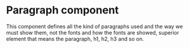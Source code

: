 # Paragraph component

This component defines all the kind of paragraphs used and the way we must show them, not the fonts and how the fonts are showed, superior element that means the paragraph, h1, h2, h3 and so on.
